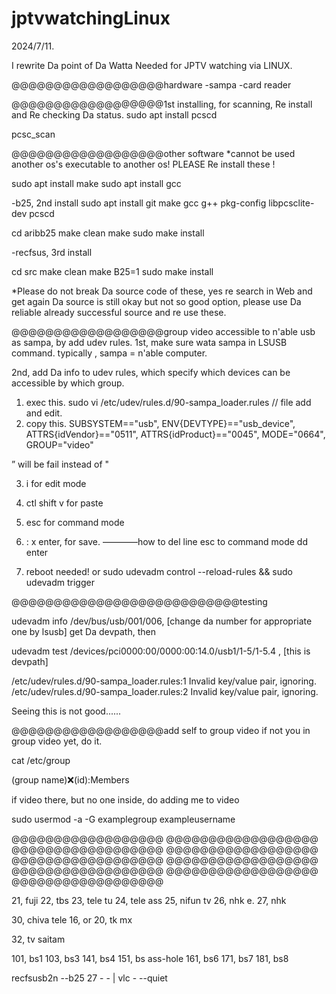 # jptvwatchingLinux


2024/7/11.

I rewrite Da point of Da Watta Needed for JPTV watching via LINUX.


@@@@@@@@@@@@@@@@@@hardware
-sampa
-card reader


@@@@@@@@@@@@@@@@@@1st installing, for scanning, Re install and Re checking Da status.
sudo apt install pcscd

pcsc_scan


@@@@@@@@@@@@@@@@@@other software
*cannot be used another os's executable to another os! PLEASE Re install these !

sudo apt install make
sudo apt install gcc

-b25, 2nd install
sudo apt install git make gcc g++ pkg-config libpcsclite-dev pcscd

cd aribb25
make clean
make
sudo make install

-recfsus, 3rd install

cd src
make clean
make B25=1
sudo make install



*Please do not break Da source code of these, yes re search in Web and get again
Da source is still okay but not so good option, please use Da reliable already successful
source and re use these.





@@@@@@@@@@@@@@@@@@group video accessible to n'able usb as sampa, by add udev rules.
1st, make sure wata sampa in LSUSB command.
typically , sampa = n'able computer.


2nd, add Da info to udev rules, which specify which devices can be accessible by which group.
1. exec this.
sudo vi /etc/udev/rules.d/90-sampa_loader.rules // file add and edit. 
2. copy this.
SUBSYSTEM=="usb", ENV{DEVTYPE}=="usb_device", ATTRS{idVendor}=="0511", ATTRS{idProduct}=="0045", MODE="0664", GROUP="video"

” will be fail instead of "


3. i for edit mode
4. ctl shift v for paste 
5. esc for command mode 
6. : x enter, for save. 
————how to del line 
esc to command mode dd enter 

8. reboot needed! 
or
sudo udevadm control --reload-rules && sudo udevadm trigger



@@@@@@@@@@@@@@@@@@@@@@@@@@@testing

udevadm info /dev/bus/usb/001/006, [change da number for appropriate one by lsusb]
get Da devpath, then

udevadm test /devices/pci0000:00/0000:00:14.0/usb1/1-5/1-5.4 , [this is devpath]


/etc/udev/rules.d/90-sampa_loader.rules:1 Invalid key/value pair, ignoring.                                                                 
/etc/udev/rules.d/90-sampa_loader.rules:2 Invalid key/value pair, ignoring.    

Seeing this is not good......




@@@@@@@@@@@@@@@@@@add self to group video
if not you in group video yet, do it.

cat /etc/group

(group name):x:(id):Members

if video there, but no one inside, do adding me to video

sudo usermod -a -G examplegroup exampleusername


@@@@@@@@@@@@@@@@@@
@@@@@@@@@@@@@@@@@@
@@@@@@@@@@@@@@@@@@
@@@@@@@@@@@@@@@@@@
@@@@@@@@@@@@@@@@@@
@@@@@@@@@@@@@@@@@@
@@@@@@@@@@@@@@@@@@
@@@@@@@@@@@@@@@@@@
@@@@@@@@@@@@@@@@@@









21, fuji
22, tbs
23, tele tu
24, tele ass
25, nifun tv
26, nhk e.
27, nhk

30, chiva tele
16, or 20, tk mx

32, tv saitam


101, bs1
103, bs3
141, bs4
151, bs ass-hole
161, bs6
171, bs7
181, bs8



recfsusb2n --b25 27 - - | vlc - --quiet





